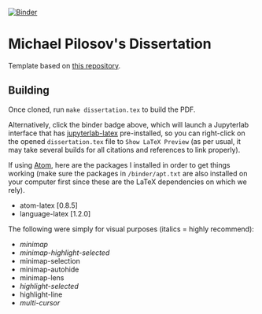 [![Binder](https://mybinder.org/badge_logo.svg)](https://mybinder.org/v2/gh/mathematicalmichael/thesis.git/master?urlpath=lab/tree/dissertation.tex)
# Michael Pilosov's Dissertation

Template based on [this repository](github.com/dewittpe/ucd-dissertation-template).

## Building

Once cloned, run `make dissertation.tex` to build the PDF.

Alternatively, click the binder badge above, which will launch a Jupyterlab interface that has [jupyterlab-latex](https://github.com/jupyterlab/jupyterlab-latex) pre-installed, so you can right-click on the opened `dissertation.tex` file to `Show LaTeX Preview` (as per usual, it may take several builds for all citations and references to link properly). 

If using [Atom](https://atom.io/), here are the packages I installed in order to get things working (make sure the packages in `/binder/apt.txt` are also installed on your computer first since these are the LaTeX dependencies on which we rely). 
  - atom-latex [0.8.5]
  - language-latex [1.2.0]

The following were simply for visual purposes (italics = highly recommend):
  - *minimap*
  - *minimap-highlight-selected*
  - minimap-selection
  - minimap-autohide
  - minimap-lens
  - *highlight-selected*
  - highlight-line
  - *multi-cursor*
